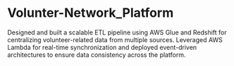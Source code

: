 # Volunter-Network_Platform
Designed and built a scalable ETL pipeline using AWS Glue and Redshift for centralizing volunteer-related data from multiple sources. Leveraged AWS Lambda for real-time synchronization and deployed event-driven architectures to ensure data consistency across the platform.
